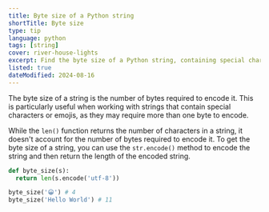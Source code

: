 ```yaml
---
title: Byte size of a Python string
shortTitle: Byte size
type: tip
language: python
tags: [string]
cover: river-house-lights
excerpt: Find the byte size of a Python string, containing special characters or not.
listed: true
dateModified: 2024-08-16
---
```


The byte size of a string is the number of bytes required to encode it. This is particularly useful when working with strings that contain special characters or emojis, as they may require more than one byte to encode.

While the `len()` function returns the number of characters in a string, it doesn't account for the number of bytes required to encode it. To get the byte size of a string, you can use the `str.encode()` method to encode the string and then return the length of the encoded string.

```py
def byte_size(s):
  return len(s.encode('utf-8'))

byte_size('😀') # 4
byte_size('Hello World') # 11
```
